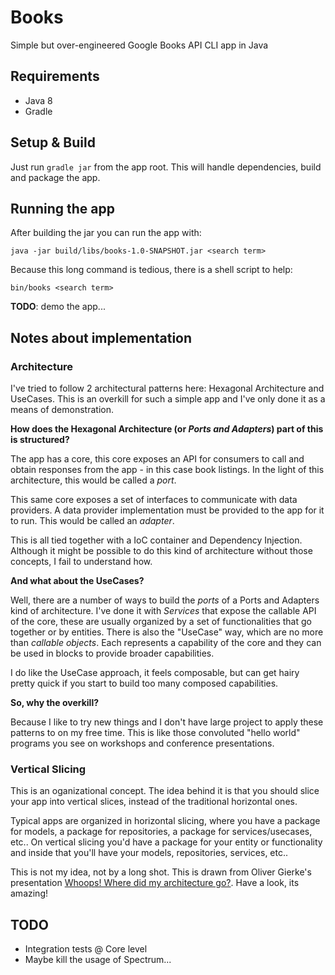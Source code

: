 # Books

Simple but over-engineered Google Books API CLI app in Java

## Requirements

* Java 8
* Gradle

## Setup & Build

Just run `gradle jar` from the app root. This will handle dependencies, build and package the app.

## Running the app

After building the jar you can run the app with:

```
java -jar build/libs/books-1.0-SNAPSHOT.jar <search term>
```

Because this long command is tedious, there is a shell script to help:

```
bin/books <search term>
```

**TODO**: demo the app...

## Notes about implementation

### Architecture

I've tried to follow 2 architectural patterns here: Hexagonal Architecture and UseCases.
This is an overkill for such a simple app and I've only done it as a means of demonstration.

**How does the Hexagonal Architecture (or _Ports and Adapters_) part of this is structured?**

The app has a core, this core exposes an API for consumers to call and obtain responses from the app - in this case book listings.
In the light of this architecture, this would be called a _port_.

This same core exposes a set of interfaces to communicate with data providers. A data provider implementation must be provided to the app for it to run.
This would be called an _adapter_.

This is all tied together with a IoC container and Dependency Injection. Although it might be possible to do this kind of architecture without those concepts, I fail to understand how.

**And what about the UseCases?**

Well, there are a number of ways to build the _ports_ of a Ports and Adapters kind of architecture. I've done it with _Services_ that expose the callable API of the core, these are usually organized by a set of functionalities that go together or by entities.
There is also the "UseCase" way, which are no more than _callable objects_. Each represents a capability of the core and they can be used in blocks to provide broader capabilities.

I do like the UseCase approach, it feels composable, but can get hairy pretty quick if you start to build too many composed capabilities.

**So, why the overkill?**

Because I like to try new things and I don't have large project to apply these patterns to on my free time.
This is like those convoluted "hello world" programs you see on workshops and conference presentations.

### Vertical Slicing

This is an oganizational concept. The idea behind it is that you should slice your app into vertical slices, instead of the traditional horizontal ones.

Typical apps are organized in horizontal slicing, where you have a package for models, a package for repositories, a package for services/usecases, etc..
On vertical slicing you'd have a package for your entity or functionality and inside that you'll have your models, repositories, services, etc..

This is not my idea, not by a long shot. This is drawn from Oliver Gierke's presentation [
Whoops! Where did my architecture go?](https://speakerdeck.com/olivergierke/whoops-where-did-my-architecture-go-2). Have a look, its amazing!


## TODO

* Integration tests @ Core level
* Maybe kill the usage of Spectrum...
